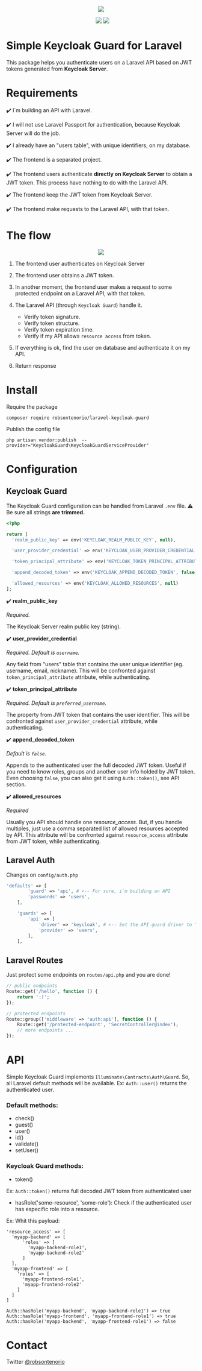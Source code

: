 <p align="center">
  <img src="bird.png">  
</p>
<p align="center">
&nbsp;
        <img src="https://img.shields.io/packagist/v/robsontenorio/laravel-keycloak-guard.svg" />
        <img src="https://img.shields.io/packagist/dt/robsontenorio/laravel-keycloak-guard.svg" />

</p>

# Simple Keycloak Guard for Laravel

This package helps you authenticate users on a Laravel API based on JWT tokens generated from  **Keycloak Server**.


# Requirements

✔️ I`m building an API with Laravel.

✔️ I will not use Laravel Passport for authentication, because Keycloak Server will do the job.

✔️ I already have an "users table", with unique identifiers, on my database.

✔️ The frontend is a separated project.

✔️ The frontend users authenticate **directly on Keycloak Server** to obtain a JWT token. This process have nothing to do with the Laravel API.

✔️ The frontend keep the JWT token from Keycloak Server.

✔️ The frontend make requests to the Laravel API, with that token.



# The flow

<p align="center">
  <img src="flow.png">  
</p>


1. The frontend user authenticates on Keycloak Server

1. The frontend user obtains a JWT token.

1. In another moment, the frontend user makes a request to some protected endpoint on a Laravel API, with that token.

1. The Laravel API (through `Keycloak Guard`) handle it.
   - Verify token signature.
   - Verify token structure.
   - Verify token expiration time.
   - Verify if my API allows `resource access` from token.

1. If everything is ok, find the user on database and authenticate it on my API.

1. Return response

# Install

Require the package

```
composer require robsontenorio/laravel-keycloak-guard
```

Publish the config file

```
php artisan vendor:publish  --provider="KeycloakGuard\KeycloakGuardServiceProvider"

```

# Configuration

## Keycloak Guard

The Keycloak Guard configuration can be handled from Laravel `.env` file. ⚠️ Be sure all strings **are trimmed.**

```php
<?php

return [  
  'realm_public_key' => env('KEYCLOAK_REALM_PUBLIC_KEY', null),

  'user_provider_credential' => env('KEYCLOAK_USER_PROVIDER_CREDENTIAL', 'username'),

  'token_principal_attribute' => env('KEYCLOAK_TOKEN_PRINCIPAL_ATTRIBUTE', 'preferred_username'),

  'append_decoded_token' => env('KEYCLOAK_APPEND_DECODED_TOKEN', false),

  'allowed_resources' => env('KEYCLOAK_ALLOWED_RESOURCES', null)
];

```

✔️  **realm_public_key**

*Required.*

The Keycloak Server realm public key (string).

✔️ **user_provider_credential**

*Required. Default is `username`.*


Any field from "users" table that contains the user unique identifier (eg.  username, email, nickname). This will be confronted against  `token_principal_attribute` attribute, while authenticating.

✔️ **token_principal_attribute**

*Required. Default is `preferred_username`.*

The property from JWT token that contains the user identifier.
This will be confronted against  `user_provider_credential` attribute, while authenticating.

✔️ **append_decoded_token**

*Default is `false`.*

Appends to the authenticated user the full decoded JWT token. Useful if you need to know roles, groups and another user info holded by JWT token. Even choosing `false`, you can also get it using `Auth::token()`, see API section.

✔️ **allowed_resources**

*Required*

Usually you API should handle one *resource_access*. But, if you handle multiples, just use a comma separated list of allowed resources accepted by API. This attribute will be confronted against `resource_access` attribute from JWT token, while authenticating.

## Laravel Auth

Changes on `config/auth.php`
```php
'defaults' => [
        'guard' => 'api', # <-- For sure, i`m building an API
        'passwords' => 'users',
    ],

    'guards' => [
        'api' => [
            'driver' => 'keycloak', # <-- Set the API guard driver to "keycloak"
            'provider' => 'users',
        ],
    ],
```

## Laravel Routes
Just protect some endpoints on `routes/api.php` and you are done!

```php
// public endpoints
Route::get('/hello', function () {
    return ':)';
});

// protected endpoints
Route::group(['middleware' => 'auth:api'], function () {
    Route::get('/protected-endpoint', 'SecretController@index');
    // more endpoints ...
});
```


# API

Simple Keycloak Guard implements `Illuminate\Contracts\Auth\Guard`. So, all Laravel default methods will be available. Ex: `Auth::user()` returns the authenticated user.

### Default methods:

- check()
- guest()
- user()
- id()
- validate()
- setUser()


### Keycloak Guard methods:

- token()

Ex: `Auth::token()` returns full decoded JWT token from authenticated user

- hasRole('some-resource', 'some-role'):  Check if the authenticated user has especific role into a resource.

Ex:
Whit this payload:

```
'resource_access' => [
  'myapp-backend' => [
      'roles' => [
        'myapp-backend-role1',
        'myapp-backend-role2'
      ]
  ],
  'myapp-frontend' => [
    'roles' => [
      'myapp-frontend-role1',
      'myapp-frontend-role2'
    ]
  ]
]
```
```
Auth::hasRole('myapp-backend', 'myapp-backend-role1') => true
Auth::hasRole('myapp-frontend', 'myapp-frontend-role1') => true
Auth::hasRole('myapp-backend', 'myapp-frontend-role1') => false
```

# Contact

Twitter [@robsontenorio](https://twitter.com/robsontenorio)
